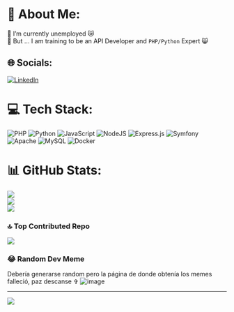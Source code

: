 # 💫 About Me:
🔭 I’m currently unemployed 😿 <br>🌱 But ... I am training to be an API Developer and `PHP/Python` Expert 😸


## 🌐 Socials:
[![LinkedIn](https://img.shields.io/badge/LinkedIn-%230077B5.svg?logo=linkedin&logoColor=white)](https://linkedin.com/in/https://www.linkedin.com/in/thaishdz/) 

# 💻 Tech Stack:
![PHP](https://img.shields.io/badge/php-%23777BB4.svg?style=for-the-badge&logo=php&logoColor=white) ![Python](https://img.shields.io/badge/python-3670A0?style=for-the-badge&logo=python&logoColor=ffdd54) ![JavaScript](https://img.shields.io/badge/javascript-%23323330.svg?style=for-the-badge&logo=javascript&logoColor=%23F7DF1E) ![NodeJS](https://img.shields.io/badge/node.js-6DA55F?style=for-the-badge&logo=node.js&logoColor=white) ![Express.js](https://img.shields.io/badge/express.js-%23404d59.svg?style=for-the-badge&logo=express&logoColor=%2361DAFB) ![Symfony](https://img.shields.io/badge/symfony-%23000000.svg?style=for-the-badge&logo=symfony&logoColor=white) ![Apache](https://img.shields.io/badge/apache-%23D42029.svg?style=for-the-badge&logo=apache&logoColor=white) ![MySQL](https://img.shields.io/badge/mysql-%2300000f.svg?style=for-the-badge&logo=mysql&logoColor=white) ![Docker](https://img.shields.io/badge/docker-%230db7ed.svg?style=for-the-badge&logo=docker&logoColor=white)
# 📊 GitHub Stats:
![](https://github-readme-stats.vercel.app/api?username=thaishdz&theme=merko&hide_border=false&include_all_commits=true&count_private=true)<br/>
![](https://github-readme-streak-stats.herokuapp.com/?user=thaishdz&theme=merko&hide_border=false)<br/>
![](https://github-readme-stats.vercel.app/api/top-langs/?username=thaishdz&theme=merko&hide_border=false&include_all_commits=true&count_private=true&layout=compact)

### 🔝 Top Contributed Repo
![](https://github-contributor-stats.vercel.app/api?username=thaishdz&limit=5&theme=onedark&combine_all_yearly_contributions=true)

### 😂 Random Dev Meme
Debería generarse random pero la página de donde obtenía los memes falleció, paz descanse ✞
![image](https://github.com/user-attachments/assets/aad5386d-b398-4a78-a1fe-1bdd54605437)


---
[![](https://visitcount.itsvg.in/api?id=thaishdz&icon=0&color=0)](https://visitcount.itsvg.in)

<!-- Proudly created with GPRM ( https://gprm.itsvg.in ) -->
